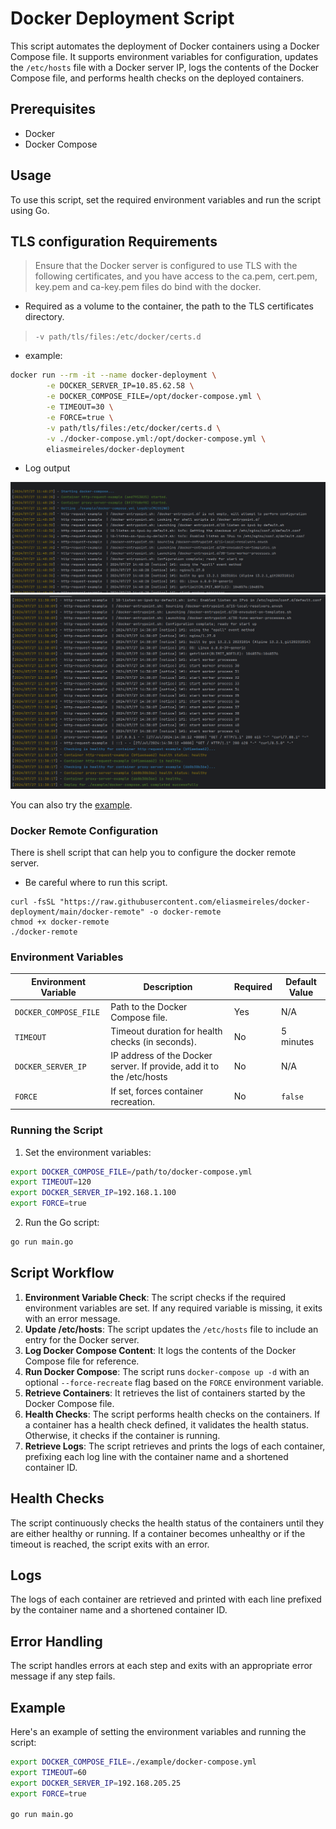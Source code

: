 # Docker Deployment Script

This script automates the deployment of Docker containers using a Docker Compose file. It supports environment variables
for configuration, updates the `/etc/hosts` file with a Docker server IP, logs the contents of the Docker Compose file,
and performs health checks on the deployed containers.

## Prerequisites

- Docker
- Docker Compose

## Usage

To use this script, set the required environment variables and run the script using Go.

## TLS configuration Requirements

> Ensure that the Docker server is configured to use TLS with the following certificates, and you have access to the
> ca.pem, cert.pem, key.pem and ca-key.pem files do bind with the docker.

- Required as a volume to the container, the path to the TLS certificates directory.

> `-v path/tls/files:/etc/docker/certs.d`

- example:

```sh
docker run --rm -it --name docker-deployment \
        -e DOCKER_SERVER_IP=10.85.62.58 \
        -e DOCKER_COMPOSE_FILE=/opt/docker-compose.yml \
        -e TIMEOUT=30 \
        -e FORCE=true \
        -v path/tls/files:/etc/docker/certs.d \
        -v ./docker-compose.yml:/opt/docker-compose.yml \
        eliasmeireles/docker-deployment
```

- Log output

![log.png](doc/log_01.png)
![log.png](doc/log_02.png)

You can also try the [example](example/README.md).

### Docker Remote Configuration

There is shell script that can help you to configure the docker remote server.

- Be careful where to run this script.

```shell
curl -fsSL "https://raw.githubusercontent.com/eliasmeireles/docker-deployment/main/docker-remote" -o docker-remote
chmod +x docker-remote
./docker-remote
```

### Environment Variables

| Environment Variable  | Description                                                           | Required | Default Value |
|-----------------------|-----------------------------------------------------------------------|----------|---------------|
| `DOCKER_COMPOSE_FILE` | Path to the Docker Compose file.                                      | Yes      | N/A           |
| `TIMEOUT`             | Timeout duration for health checks (in seconds).                      | No       | 5 minutes     |
| `DOCKER_SERVER_IP`    | IP address of the Docker server. If provide, add it to the /etc/hosts | No       | N/A           |
| `FORCE`               | If set, forces container recreation.                                  | No       | `false`       |

### Running the Script

1. Set the environment variables:

```sh
export DOCKER_COMPOSE_FILE=/path/to/docker-compose.yml
export TIMEOUT=120
export DOCKER_SERVER_IP=192.168.1.100
export FORCE=true
```

2. Run the Go script:

```sh
go run main.go
```

## Script Workflow

1. **Environment Variable Check**: The script checks if the required environment variables are set. If any required
   variable is missing, it exits with an error message.
2. **Update /etc/hosts**: The script updates the `/etc/hosts` file to include an entry for the Docker server.
3. **Log Docker Compose Content**: It logs the contents of the Docker Compose file for reference.
4. **Run Docker Compose**: The script runs `docker-compose up -d` with an optional `--force-recreate` flag based on
   the `FORCE` environment variable.
5. **Retrieve Containers**: It retrieves the list of containers started by the Docker Compose file.
6. **Health Checks**: The script performs health checks on the containers. If a container has a health check defined, it
   validates the health status. Otherwise, it checks if the container is running.
7. **Retrieve Logs**: The script retrieves and prints the logs of each container, prefixing each log line with the
   container name and a shortened container ID.

## Health Checks

The script continuously checks the health status of the containers until they are either healthy or running. If a
container becomes unhealthy or if the timeout is reached, the script exits with an error.

## Logs

The logs of each container are retrieved and printed with each line prefixed by the container name and a shortened
container ID.

## Error Handling

The script handles errors at each step and exits with an appropriate error message if any step fails.

## Example

Here's an example of setting the environment variables and running the script:

```sh
export DOCKER_COMPOSE_FILE=./example/docker-compose.yml
export TIMEOUT=60
export DOCKER_SERVER_IP=192.168.205.25
export FORCE=true

go run main.go
```
